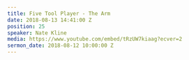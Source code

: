 ```yaml
---
title: Five Tool Player - The Arm
date: 2018-08-13 14:41:00 Z
position: 25
speaker: Nate Kline
media: https://www.youtube.com/embed/tRzUW7kiaag?ecver=2
sermon_date: 2018-08-12 10:00:00 Z
---
```



